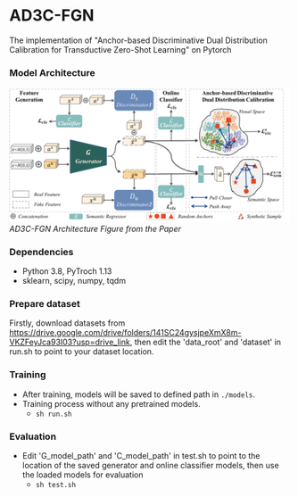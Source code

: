 # AD3C-FGN

The implementation of "Anchor-based Discriminative Dual Distribution Calibration for Transductive Zero-Shot Learning" on Pytorch

### Model Architecture

![Model Architecture](./figure/arch.png "Model Architecure")
*AD3C-FGN Architecture Figure from the Paper*

### Dependencies

- Python 3.8, PyTroch 1.13
- sklearn, scipy, numpy, tqdm

### Prepare dataset

Firstly, download datasets from https://drive.google.com/drive/folders/141SC24gysjpeXmX8m-VKZFeyJca93I03?usp=drive_link, then edit the 'data_root' and 'dataset' in run.sh to point to your dataset location.

### Training
- After training, models will be saved to defined path in `./models`.
- Training process without any pretrained models.
    - `sh run.sh`

### Evaluation
- Edit 'G_model_path' and 'C_model_path' in test.sh to point to the location of the saved generator and online classifier models, then use the loaded models for evaluation
    - `sh test.sh`